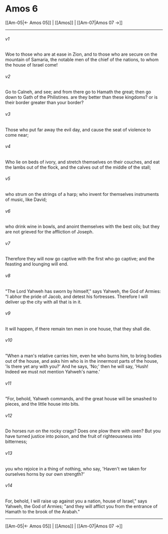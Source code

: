 # Amos 6

[[Am-05|← Amos 05]] | [[Amos]] | [[Am-07|Amos 07 →]]
***



###### v1 
Woe to those who are at ease in Zion, and to those who are secure on the mountain of Samaria, the notable men of the chief of the nations, to whom the house of Israel come! 

###### v2 
Go to Calneh, and see; and from there go to Hamath the great; then go down to Gath of the Philistines. are they better than these kingdoms? or is their border greater than your border? 

###### v3 
Those who put far away the evil day, and cause the seat of violence to come near; 

###### v4 
Who lie on beds of ivory, and stretch themselves on their couches, and eat the lambs out of the flock, and the calves out of the middle of the stall; 

###### v5 
who strum on the strings of a harp; who invent for themselves instruments of music, like David; 

###### v6 
who drink wine in bowls, and anoint themselves with the best oils; but they are not grieved for the affliction of Joseph. 

###### v7 
Therefore they will now go captive with the first who go captive; and the feasting and lounging will end. 

###### v8 
"The Lord Yahweh has sworn by himself," says Yahweh, the God of Armies: "I abhor the pride of Jacob, and detest his fortresses. Therefore I will deliver up the city with all that is in it. 

###### v9 
It will happen, if there remain ten men in one house, that they shall die. 

###### v10 
"When a man's relative carries him, even he who burns him, to bring bodies out of the house, and asks him who is in the innermost parts of the house, 'Is there yet any with you?' And he says, 'No;' then he will say, 'Hush! Indeed we must not mention Yahweh's name.' 

###### v11 
"For, behold, Yahweh commands, and the great house will be smashed to pieces, and the little house into bits. 

###### v12 
Do horses run on the rocky crags? Does one plow there with oxen? But you have turned justice into poison, and the fruit of righteousness into bitterness; 

###### v13 
you who rejoice in a thing of nothing, who say, 'Haven't we taken for ourselves horns by our own strength?' 

###### v14 
For, behold, I will raise up against you a nation, house of Israel," says Yahweh, the God of Armies; "and they will afflict you from the entrance of Hamath to the brook of the Arabah."

***
[[Am-05|← Amos 05]] | [[Amos]] | [[Am-07|Amos 07 →]]
